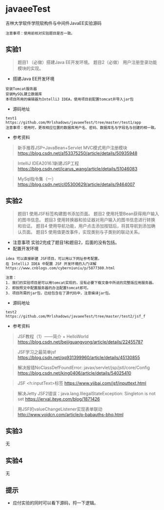 # javaeeTest
吉林大学软件学院软构件与中间件JavaEE实验源码
```
注意事项：使用前核对实验题目是否一致。
```
## 实验1
> 题目1 （必做）搭建Java EE开发环境。
> 题目2（必做）  用户注册登录功能模块的实现。

- 搭建Java EE开发环境
```
安装Tomcat服务器
安装MySQL建立数据库
本项目所用的编辑器为IntelliJ IDEA，使用项目前配置tomcat并导入jar包
```
- 源码地址
```
test1
https://github.com/Mrlshadows/javaeeTest/tree/master/test1/app
注意事项：使用时，更改相应位置的数据库用户名、密码、数据库名与字段名与创建的相一致。
```
- 参考资料
> 新手推荐JSP+JavaBean+Servlet MVC模式用户注册模块
https://blog.csdn.net/a153375250/article/details/50935948

> IntelliJ IDEA2016.1新建JSP工程
https://blog.csdn.net/icarus_wang/article/details/51046083

> MySql指令集（一）
https://blog.csdn.net/cl05300629/article/details/9464007

## 实验2
> 题目1 使用JSF标签构建图书添加页面。
> 题目2 使用托管Bean获得用户输入的图书信息。
> 题目3 使用转换器和验证器对用户输入的图书信息进行转换和验证。
> 题目4 使用导航功能，用户点击添加按钮后，将其导航到添加确认页面。
> 题目5 使用值更改事件，实现类别与子类别的联动关系。

- 注意事项
实验2完成了题目1和题目2，后面的没有包括。
- 配置开发环境
```
idea 可以直接新建 JSF项目，可以用以下网址参考配置。
在 IntelliJ IDEA 中配置 JSF 开发环境的入门详解
https://www.cnblogs.com/cyberniuniu/p/5877380.html

注意：
1. 我们的实验项目是可以用tomcat实现的，没有必要下载文章中所说的完整版应用服务器。
2. 即按照文中配置服务器的办法配置tomcat即可。
3. 项目所需的jar包，已经包含在了源代码中，注意编译jar包。
```
- 源码地址
```
test2
https://github.com/Mrlshadows/javaeeTest/tree/master/test2/jsf_f
```
- 参考资料
> JSF教程（1）——简介 + HelloWorld
https://blog.csdn.net/beijiguangyong/article/details/22455787

> JSF学习之最简单jsf
https://blog.csdn.net/qq931399960/article/details/45130855

> 解决报错NoClassDefFoundError: javax/servlet/jsp/jstl/core/Config
https://blog.csdn.net/king0406/article/details/54025410

> JSF <h:inputText>标签
https://www.yiibai.com/jsf/inputtext.html

> 解决Jetty JSF2错误：java.lang.IllegalStateException: Singleton is not set
https://jerval.iteye.com/blog/1871426

> 用JSF的valueChangeListener实现表单联动
http://www.voidcn.com/article/p-babauths-bhq.html

## 实验3
无
## 实验4
无
## 提示
- 应付实验的同时可以看下源码，捋一下逻辑。